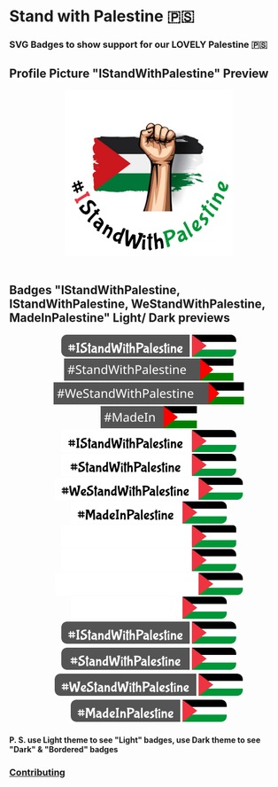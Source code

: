# Stand with Palestine  🇵🇸

### SVG Badges to show support for our LOVELY Palestine  🇵🇸

## Profile Picture "IStandWithPalestine" Preview

<div align="center">
  <img height=300 src="badges/IStandWithPalestine_profilePic.svg" alt="IStandWithPalestine Profile Pic" />
</div>
<br>

## Badges "IStandWithPalestine, IStandWithPalestine, WeStandWithPalestine, MadeInPalestine" Light/ Dark previews
<div align="center">
  <img src="badges/flat/IStandWithPalestine.svg" alt="IStandWithPalestine" />
  <img src="badges/flat/StandWithPalestine.svg" alt="StandWithPalestine" />
  <img src="badges/flat/WeStandWithPalestine.svg" alt="WeStandWithPalestine" />
  <img src="badges/flat/MadeInPalestine.svg" alt="MadeInPalestine" />
</div>

<div align="center">
  <img src="badges/flat/IStandWithPalestine_light.svg#gh-light-mode-only" alt="IStandWithPalestine" />
  <img src="badges/flat/StandWithPalestine_light.svg#gh-light-mode-only" alt="StandWithPalestine" />
  <img src="badges/flat/WeStandWithPalestine_light.svg#gh-light-mode-only" alt="WeStandWithPalestine" />
  <img src="badges/flat/MadeInPalestine_light.svg#gh-light-mode-only" alt="MadeInPalestine" />
</div>

<div align="center">
  <img src="badges/flat/IStandWithPalestine_dark.svg#gh-dark-mode-only" alt="IStandWithPalestine" />
  <img src="badges/flat/StandWithPalestine_dark.svg#gh-dark-mode-only" alt="StandWithPalestine" />
  <img src="badges/flat/WeStandWithPalestine_dark.svg#gh-dark-mode-only" alt="WeStandWithPalestine" />
  <img src="badges/flat/MadeInPalestine_dark.svg#gh-dark-mode-only" alt="MadeInPalestine" />
</div>

<div align="center">
  <img src="badges/flat/bordered/IStandWithPalestine.svg#gh-dark-mode-only" alt="IStandWithPalestine" />
  <img src="badges/flat/bordered/StandWithPalestine.svg#gh-dark-mode-only" alt="StandWithPalestine" />
  <img src="badges/flat/bordered/WeStandWithPalestine.svg#gh-dark-mode-only" alt="WeStandWithPalestine" />
  <img src="badges/flat/bordered/MadeInPalestine.svg#gh-dark-mode-only" alt="MadeInPalestine" />
</div>

<h4> P. S. use Light theme to see "Light" badges, use Dark theme to see "Dark" & "Bordered" badges </h4>

### [Contributing](CONTRIBUTING.md)

